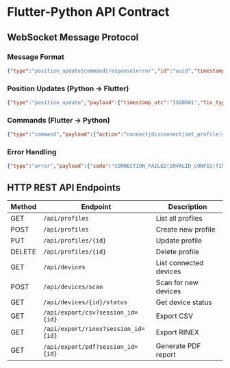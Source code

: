 # Flutter-Python API Contract

## WebSocket Message Protocol

### Message Format
```json
{"type":"position_update|command|response|error","id":"uuid","timestamp":"ISO8601","payload":{}}
```

### Position Updates (Python → Flutter)
```json
{"type":"position_update","payload":{"timestamp_utc":"ISO8601","fix_type":"NO_FIX|DGPS|FLOAT|FIX","lat":40.7128,"lon":-74.0060,"altitude_m":10.5,"accuracy_m":0.018,"correction_latency_ms":180}}
```

### Commands (Flutter → Python)
```json
{"type":"command","payload":{"action":"connect|disconnect|set_profile|capture_point","params":{}}}
```

### Error Handling
```json
{"type":"error","payload":{"code":"CONNECTION_FAILED|INVALID_CONFIG|TIMEOUT","message":"Human readable error","details":{}}}
```

## HTTP REST API Endpoints

| Method | Endpoint | Description |
|--------|----------|-------------|
| GET | `/api/profiles` | List all profiles |
| POST | `/api/profiles` | Create new profile |
| PUT | `/api/profiles/{id}` | Update profile |
| DELETE | `/api/profiles/{id}` | Delete profile |
| GET | `/api/devices` | List connected devices |
| POST | `/api/devices/scan` | Scan for new devices |
| GET | `/api/devices/{id}/status` | Get device status |
| GET | `/api/export/csv?session_id={id}` | Export CSV |
| GET | `/api/export/rinex?session_id={id}` | Export RINEX |
| GET | `/api/export/pdf?session_id={id}` | Generate PDF report |
